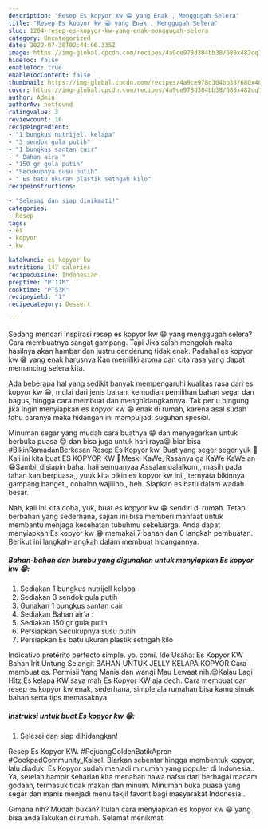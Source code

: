 ```yaml
---
description: "Resep Es kopyor kw 😁 yang Enak , Menggugah Selera"
title: "Resep Es kopyor kw 😁 yang Enak , Menggugah Selera"
slug: 1204-resep-es-kopyor-kw-yang-enak-menggugah-selera
category: Uncategorized
date: 2022-07-30T02:44:06.335Z
image: https://img-global.cpcdn.com/recipes/4a9ce978d304bb38/680x482cq70/es-kopyor-kw-foto-resep-utama.jpg
hideToc: false
enableToc: true
enableTocContent: false
thumbnail: https://img-global.cpcdn.com/recipes/4a9ce978d304bb38/680x482cq70/es-kopyor-kw-foto-resep-utama.jpg
cover: https://img-global.cpcdn.com/recipes/4a9ce978d304bb38/680x482cq70/es-kopyor-kw-foto-resep-utama.jpg
author: Admin
authorAv: notfound
ratingvalue: 3
reviewcount: 16
recipeingredient:
- "1 bungkus nutrijell kelapa"
- "3 sendok gula putih"
- "1 bungkus santan cair"
- " Bahan aira "
- "150 gr gula putih"
- "Secukupnya susu putih"
- " Es batu ukuran plastik setngah kilo"
recipeinstructions:

- "Selesai dan siap dinikmati!"
categories:
- Resep
tags:
- es
- kopyor
- kw

katakunci: es kopyor kw 
nutrition: 147 calories
recipecuisine: Indonesian
preptime: "PT11M"
cooktime: "PT53M"
recipeyield: "1"
recipecategory: Dessert

---
```



Sedang mencari inspirasi resep es kopyor kw 😁 yang menggugah selera? Cara membuatnya sangat gampang. Tapi Jika salah mengolah maka hasilnya akan hambar dan justru cenderung tidak enak. Padahal es kopyor kw 😁 yang enak harusnya Kan memiliki aroma dan cita rasa yang dapat memancing selera kita.


Ada beberapa hal yang sedikit banyak mempengaruhi kualitas rasa dari es kopyor kw 😁, mulai dari jenis bahan, kemudian pemilihan bahan segar dan bagus, hingga cara membuat dan menghidangkannya. Tak perlu bingung jika ingin menyiapkan es kopyor kw 😁 enak di rumah, karena asal sudah tahu caranya maka hidangan ini mampu jadi suguhan spesial.

Minuman segar yang mudah cara buatnya 😁 dan menyegarkan untuk berbuka puasa 😊 dan bisa juga untuk hari raya😀 biar bisa #BikinRamadanBerkesan Resep Es Kopyor kw. Buat yang seger seger yuk 🤗Kali ini kita buat ES KOPYOR KW 🤩Meski KaWe, Rasanya ga KaWe KaWe an 😁Sambil disiapin baha. haii semuanyaa Assalamualaikum,, masih pada tahan kan berpuasa,, yuuk kita bikin es kopyor kw ini,, ternyata bikinnya gampang banget,, cobainn wajiiibb,, heh. Siapkan es batu dalam wadah besar.


Nah, kali ini kita coba, yuk, buat es kopyor kw 😁 sendiri di rumah. Tetap berbahan yang sederhana, sajian ini bisa memberi manfaat untuk membantu menjaga kesehatan tubuhmu sekeluarga. Anda dapat menyiapkan Es kopyor kw 😁 memakai 7 bahan dan 0 langkah pembuatan. Berikut ini langkah-langkah dalam membuat hidangannya.

<!--inarticleads1-->

##### Bahan-bahan dan bumbu yang digunakan untuk menyiapkan Es kopyor kw 😁:

1. Sediakan 1 bungkus nutrijell kelapa
1. Sediakan 3 sendok gula putih
1. Gunakan 1 bungkus santan cair
1. Sediakan  Bahan air&#39;a :
1. Sediakan 150 gr gula putih
1. Persiapkan Secukupnya susu putih
1. Persiapkan  Es batu ukuran plastik setngah kilo


Indicativo pretérito perfecto simple. yo. comí. Ide Usaha: Es Kopyor KW Bahan Irit Untung Selangit BAHAN UNTUK JELLY KELAPA KOPYOR Cara membuat es. Permisii Yang Manis dan wangi Mau Lewaat nih.😉Kalau Lagi Hitz Es kelapa KW saya mah Es Kopyor KW aja dech. Cara membuat dan resep es kopyor kw enak, sederhana, simple ala rumahan bisa kamu simak bahan serta tips memasaknya. 

<!--inarticleads2-->

##### Instruksi untuk buat Es kopyor kw 😁:


1. Selesai dan siap dihidangkan!

Resep Es Kopyor KW. #PejuangGoldenBatikApron #CookpadCommunity_Kalsel. Biarkan sebentar hingga membentuk kopyor, lalu diaduk. Es Kopyor sudah menjadi minuman yang populer di Indonesia.. Ya, setelah hampir seharian kita menahan hawa nafsu dari berbagai macam godaan, termasuk tidak makan dan minum. Minuman buka puasa yang segar dan manis menjadi menu takjil favorit bagi masyarakat Indonesia.. 

Gimana nih? Mudah bukan? Itulah cara menyiapkan es kopyor kw 😁 yang bisa anda lakukan di rumah. Selamat menikmati
